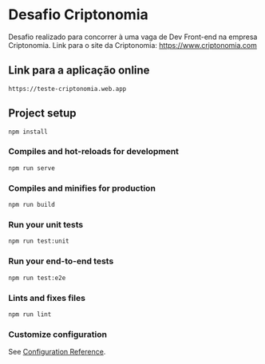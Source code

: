 # Desafio Criptonomia
Desafio realizado para concorrer à uma vaga de Dev Front-end na empresa Criptonomia.
Link para o site da Criptonomia: https://www.criptonomia.com

## Link para a aplicação online
```
https://teste-criptonomia.web.app
```

## Project setup
```
npm install
```

### Compiles and hot-reloads for development
```
npm run serve
```

### Compiles and minifies for production
```
npm run build
```

### Run your unit tests
```
npm run test:unit
```

### Run your end-to-end tests
```
npm run test:e2e
```

### Lints and fixes files
```
npm run lint
```

### Customize configuration
See [Configuration Reference](https://cli.vuejs.org/config/).
